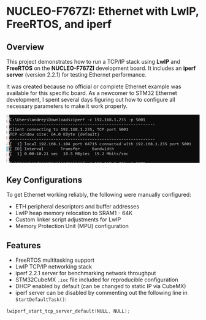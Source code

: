# NUCLEO-F767ZI: Ethernet with LwIP, FreeRTOS, and iperf

## Overview

This project demonstrates how to run a TCP/IP stack using **LwIP** and **FreeRTOS** on the **NUCLEO-F767ZI** development board. It includes an **iperf server** (version 2.2.1) for testing Ethernet performance.

It was created because no official or complete Ethernet example was available for this specific board. As a newcomer to STM32 Ethernet development, I spent several days figuring out how to configure all necessary parameters to make it work properly.

![iperf test result](https://github.com/AndreyPodlesni/stm32f767-nucle-freertos-lwip-iperf/blob/main/iperf_test_result.jpg?raw=true)

## Key Configurations

To get Ethernet working reliably, the following were manually configured:

- ETH peripheral descriptors and buffer addresses  
- LwIP heap memory relocation  to SRAM1 - 64K
- Custom linker script adjustments for LwIP  
- Memory Protection Unit (MPU) configuration  

## Features

- FreeRTOS multitasking support  
- LwIP TCP/IP networking stack  
- iperf 2.2.1 server for benchmarking network throughput  
- STM32CubeMX `.ioc` file included for reproducible configuration  
- DHCP enabled by default (can be changed to static IP via CubeMX)  
- iperf server can be disabled by commenting out the following line in `StartDefaultTask()`:

```c
lwiperf_start_tcp_server_default(NULL, NULL);
